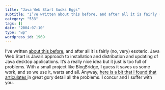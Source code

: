 ```yaml
---
title: "Java Web Start Sucks Eggs"
subtitle: "I’ve written about this before, and after all it is fairly (no, ver..."
category: "538"
tags: []
date: "2004-07-10"
type: "wp"
wordpress_id: 1969
---
```

I’ve written [about this before](/weblogs/archives/000450.html), and after all it is fairly (no, very) esoteric. Java Web Start is Java’s approach to installation and distribution and updating of Java desktop applications. 
It’s a really nice idea but it just is too full of problems. With a small project like BlogBridge, I guess it saves us some work, and so we use it, warts and all. Anyway, [here is a bit that I found that articulates ](http://www.dynamicobjects.com/d2r/archives/2004_07_09.html)in great gory detail all the problems. I concur and I suffer with you.